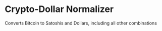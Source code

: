# Crypto-Dollar Normalizer
Converts Bitcoin to Satoshis and Dollars, including all other combinations
